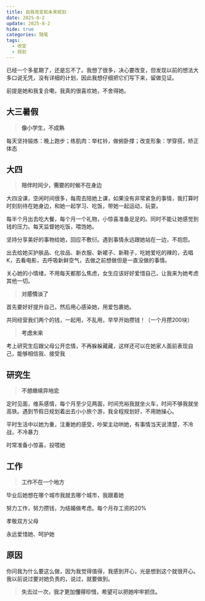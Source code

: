 ```yaml
---
title: 自我改变和未来规划
date: 2025-8-2
update: 2025-8-2
hide: true
categories: 随笔
tags:
  - 改变
  - 规划
---
```


已经一个多星期了，还是忘不了。我想了很多，决心要改变，但发现以前的想法大多口说无凭，没有详细的计划，因此我想仔细把它们写下来，留做见证。

前提是她和我复合嘞，我真的很喜欢她，不舍得她。

<!-- more -->

## 大三暑假

> **像小学生，不成熟**

每天坚持锻炼：晚上跑步；练肌肉：举杠铃，做俯卧撑；改变形象：学穿搭，矫正体态

## 大四

> **陪伴时间少，需要的时候不在身边**

大四没课，空闲时间很多，每周去陪她上课，如果没有非常紧急的事情，我打算时时刻刻待在她身边，和她一起学习、吃饭，带她一起运动，玩耍。

每半个月出去吃大餐，每个月一个礼物，小惊喜准备足足的。同时不能让她感觉到钱的压力。每天监督她吃饭，喂饱她。

坚持分享美好的事物给她，回应不敷衍。遇到事情永远跟她站在一边，不抱怨。

出去给她买护肤品、化妆品、新衣服、新裙子、新鞋子，吃她爱吃的辣的，去唱K，去看电影，去呼吸新鲜空气，去做之前想做但是一直没做的事情。

关心她的小情绪，不用每天都那么焦虑，女生应该好好爱惜自己，让我来为她考虑其他一切。

> **对感情淡了**

首先要好好提升自己，然后用心感染她，用爱包裹她。

共同经营我们两个的钱，一起用，不乱用，早早开始攒钱！（一个月攒200块）


> **考虑未来**

考上研究生后跟父母公开恋情，不再躲躲藏藏，这样还可以在她家人面前表现自己，能够相信我、接受我

## 研究生

> **不想继续异地恋**

定时见面，维系感情，每个月至少见两面，时间充裕我就坐火车，时间不够我就坐高铁。遇到节假日规划着出去小小旅个游，我全程规划好，不用她操心。

平时生活中以她为重，注重她的感受，吵架主动哄她，有事情当天说清楚，不冷战，不冷暴力

时常准备小惊喜，投喂她

## 工作

> **工作不在一个地方**

毕业后她想在哪个城市我就去哪个城市，我跟着她

努力工作，努力攒钱，为结婚做考虑。每个月存工资的20%

孝敬双方父母

永远爱惜她、呵护她

## 原因

你问我为什么要这么做，因为我觉得值得，我感到开心，光是想到这个就很开心。我以前说过要对她负责的，说过，就要做到。

> **失去过一次，我才更加懂得珍惜，希望可以把她牢牢抓住。**
